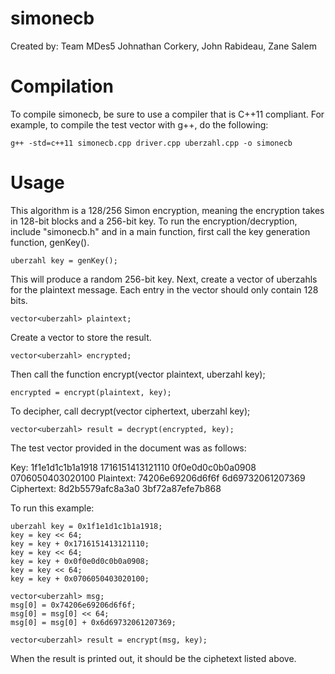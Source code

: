 simonecb
========
Created by: Team MDes5
Johnathan Corkery, John Rabideau, Zane Salem


Compilation
===========
To compile simonecb, be sure to use a compiler that is C++11 compliant. For example, to compile
the test vector with g++, do the following:

	g++ -std=c++11 simonecb.cpp driver.cpp uberzahl.cpp -o simonecb




Usage
=====
This algorithm is a 128/256 Simon encryption, meaning the encryption takes in
128-bit blocks and a 256-bit key. To run the encryption/decryption, include "simonecb.h" and in a main
function, first call the key generation function, genKey().

	uberzahl key = genKey();


This will produce a random 256-bit key.
Next, create a vector of uberzahls for the plaintext message. Each entry in the
vector should only contain 128 bits.

	vector<uberzahl> plaintext;

Create a vector to store the result.

	vector<uberzahl> encrypted;

Then call the function encrypt(vector<uberzahl> plaintext, uberzahl key);

	encrypted = encrypt(plaintext, key);

To decipher, call decrypt(vector<uberzahl> ciphertext, uberzahl key);

	vector<uberzahl> result = decrypt(encrypted, key);

The test vector provided in the document was as follows:


Key: 1f1e1d1c1b1a1918 1716151413121110 0f0e0d0c0b0a0908 0706050403020100
Plaintext: 74206e69206d6f6f 6d69732061207369
Ciphertext: 8d2b5579afc8a3a0 3bf72a87efe7b868

To run this example:

	uberzahl key = 0x1f1e1d1c1b1a1918;
	key = key << 64;
	key = key + 0x1716151413121110;
	key = key << 64;
	key = key + 0x0f0e0d0c0b0a0908;
	key = key << 64;
	key = key + 0x0706050403020100;

	vector<uberzahl> msg;
	msg[0] = 0x74206e69206d6f6f;
	msg[0] = msg[0] << 64;
	msg[0] = msg[0] + 0x6d69732061207369;

	vector<uberzahl> result = encrypt(msg, key);

When the result is printed out, it should be the ciphetext listed above.
